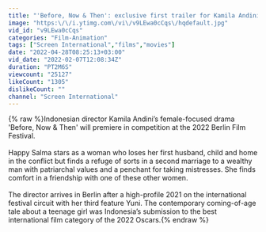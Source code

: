 ```yaml
---
title: "'Before, Now & Then': exclusive first trailer for Kamila Andini’s Berlinale competition title"
image: "https:\/\/i.ytimg.com\/vi\/v9LEwa0cCqs\/hqdefault.jpg"
vid_id: "v9LEwa0cCqs"
categories: "Film-Animation"
tags: ["Screen International","films","movies"]
date: "2022-04-28T08:25:13+03:00"
vid_date: "2022-02-07T12:08:34Z"
duration: "PT2M6S"
viewcount: "25127"
likeCount: "1305"
dislikeCount: ""
channel: "Screen International"
---
```

{% raw %}Indonesian director Kamila Andini’s female-focused drama 'Before, Now &amp; Then' will premiere in competition at the 2022 Berlin Film Festival.<br /><br />Happy Salma stars as a woman who loses her first husband, child and home in the conflict but finds a refuge of sorts in a second marriage to a wealthy man with patriarchal values and a penchant for taking mistresses. She finds comfort in a friendship with one of these other women.<br /><br />The director arrives in Berlin after a high-profile 2021 on the international festival circuit with her third feature Yuni. The contemporary coming-of-age tale about a teenage girl was Indonesia’s submission to the best international film category of the 2022 Oscars.{% endraw %}
